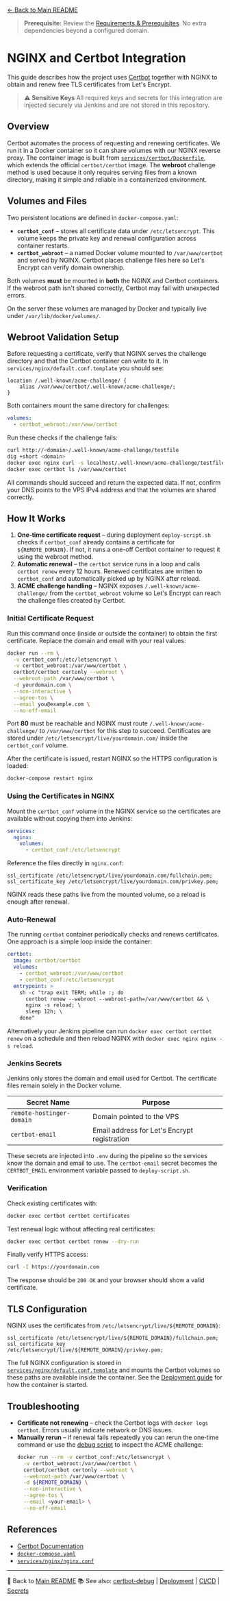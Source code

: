 [← Back to Main README](README/index.md)

> **Prerequisite:** Review the [Requirements & Prerequisites](README/index.md#-requirements--prerequisites). No extra dependencies beyond a configured domain.

# NGINX and Certbot Integration

This guide describes how the project uses [Certbot](https://certbot.eff.org/) together with NGINX to obtain and renew free TLS certificates from Let's Encrypt.

> **⚠️ Sensitive Keys**
> All required keys and secrets for this integration are injected securely via Jenkins and are not stored in this repository.

## Overview

Certbot automates the process of requesting and renewing certificates. We run it in a Docker container so it can share volumes with our NGINX reverse proxy. The container image is built from [`services/certbot/Dockerfile`](../services/certbot/Dockerfile), which extends the official `certbot/certbot` image. The **webroot** challenge method is used because it only requires serving files from a known directory, making it simple and reliable in a containerized environment.

## Volumes and Files

Two persistent locations are defined in `docker-compose.yaml`:

- **`certbot_conf`** – stores all certificate data under `/etc/letsencrypt`. This volume keeps the private key and renewal configuration across container restarts.
- **`certbot_webroot`** – a named Docker volume mounted to `/var/www/certbot` and served by NGINX. Certbot places challenge files here so Let's Encrypt can verify domain ownership.

Both volumes **must** be mounted in **both** the NGINX and Certbot containers. If the webroot path isn't shared correctly, Certbot may fail with unexpected errors.

On the server these volumes are managed by Docker and typically live under `/var/lib/docker/volumes/`.

## Webroot Validation Setup

Before requesting a certificate, verify that NGINX serves the challenge directory and that the Certbot container can write to it. In `services/nginx/default.conf.template` you should see:

```nginx
location /.well-known/acme-challenge/ {
    alias /var/www/certbot/.well-known/acme-challenge/;
}
```

Both containers mount the same directory for challenges:

```yaml
volumes:
  - certbot_webroot:/var/www/certbot
```

Run these checks if the challenge fails:

```bash
curl http://<domain>/.well-known/acme-challenge/testfile
dig +short <domain>
docker exec nginx curl -s localhost/.well-known/acme-challenge/testfile
docker exec certbot ls /var/www/certbot
```

All commands should succeed and return the expected data. If not, confirm your DNS points to the VPS IPv4 address and that the volumes are shared correctly.

## How It Works

1. **One‑time certificate request** – during deployment `deploy-script.sh` checks if `certbot_conf` already contains a certificate for `${REMOTE_DOMAIN}`. If not, it runs a one-off Certbot container to request it using the webroot method.
2. **Automatic renewal** – the `certbot` service runs in a loop and calls `certbot renew` every 12 hours. Renewed certificates are written to `certbot_conf` and automatically picked up by NGINX after reload.
3. **ACME challenge handling** – NGINX exposes `/.well-known/acme-challenge/` from the `certbot_webroot` volume so Let's Encrypt can reach the challenge files created by Certbot.

### Initial Certificate Request

Run this command once (inside or outside the container) to obtain the first certificate. Replace the domain and email with your real values:

```bash
docker run --rm \
  -v certbot_conf:/etc/letsencrypt \
  -v certbot_webroot:/var/www/certbot \
  certbot/certbot certonly --webroot \
  --webroot-path /var/www/certbot \
  -d yourdomain.com \
  --non-interactive \
  --agree-tos \
  --email you@example.com \
  --no-eff-email
```

Port **80** must be reachable and NGINX must route `/.well-known/acme-challenge/` to `/var/www/certbot` for this step to succeed. Certificates are stored under `/etc/letsencrypt/live/yourdomain.com/` inside the `certbot_conf` volume.

After the certificate is issued, restart NGINX so the HTTPS configuration is loaded:

```bash
docker-compose restart nginx
```

### Using the Certificates in NGINX

Mount the `certbot_conf` volume in the NGINX service so the certificates are available without copying them into Jenkins:

```yaml
services:
  nginx:
    volumes:
      - certbot_conf:/etc/letsencrypt
```

Reference the files directly in `nginx.conf`:

```nginx
ssl_certificate /etc/letsencrypt/live/yourdomain.com/fullchain.pem;
ssl_certificate_key /etc/letsencrypt/live/yourdomain.com/privkey.pem;
```

NGINX reads these paths live from the mounted volume, so a reload is enough after renewal.

### Auto‑Renewal

The running `certbot` container periodically checks and renews certificates. One approach is a simple loop inside the container:

```yaml
certbot:
  image: certbot/certbot
  volumes:
    - certbot_webroot:/var/www/certbot
    - certbot_conf:/etc/letsencrypt
  entrypoint: >
    sh -c "trap exit TERM; while :; do
      certbot renew --webroot --webroot-path=/var/www/certbot && \
      nginx -s reload; \
      sleep 12h; \
    done"
```

Alternatively your Jenkins pipeline can run `docker exec certbot certbot renew` on a schedule and then reload NGINX with `docker exec nginx nginx -s reload`.

### Jenkins Secrets

Jenkins only stores the domain and email used for Certbot. The certificate files remain solely in the Docker volume.

| Secret Name                | Purpose       |
|----------------------------|---------------|
| `remote-hostinger-domain`  | Domain pointed to the VPS       |
| `certbot-email`            | Email address for Let's Encrypt registration       |

These secrets are injected into `.env` during the pipeline so the services know the domain and email to use. The `certbot-email` secret becomes the `CERTBOT_EMAIL` environment variable passed to `deploy-script.sh`.

### Verification

Check existing certificates with:

```bash
docker exec certbot certbot certificates
```

Test renewal logic without affecting real certificates:

```bash
docker exec certbot certbot renew --dry-run
```

Finally verify HTTPS access:

```bash
curl -I https://yourdomain.com
```

The response should be `200 OK` and your browser should show a valid certificate.

## TLS Configuration

NGINX uses the certificates from `/etc/letsencrypt/live/${REMOTE_DOMAIN}`:

```nginx
ssl_certificate /etc/letsencrypt/live/${REMOTE_DOMAIN}/fullchain.pem;
ssl_certificate_key /etc/letsencrypt/live/${REMOTE_DOMAIN}/privkey.pem;
```

The full NGINX configuration is stored in [`services/nginx/default.conf.template`](../services/nginx/default.conf.template) and mounts the Certbot volumes so these paths are available inside the container. See the [Deployment guide](deployment.md) for how the container is started.

## Troubleshooting

- **Certificate not renewing** – check the Certbot logs with `docker logs certbot`. Errors usually indicate network or DNS issues.
- **Manually rerun** – if renewal fails repeatedly you can rerun the one‑time command or use the [debug script](certbot-debug.md) to inspect the ACME challenge:
  ```bash
  docker run --rm -v certbot_conf:/etc/letsencrypt \
    -v certbot_webroot:/var/www/certbot \
    certbot/certbot certonly --webroot \
    --webroot-path /var/www/certbot \
    -d ${REMOTE_DOMAIN} \
    --non-interactive \
    --agree-tos \
    --email <your-email> \
    --no-eff-email
  ```

## References

- [Certbot Documentation](https://eff-certbot.readthedocs.io/en/stable/)
- [`docker-compose.yaml`](../docker-compose.yaml)
- [`services/nginx/nginx.conf`](../services/nginx/nginx.conf)

---
🔗 Back to [Main README](README/index.md)
📚 See also: [certbot-debug](certbot-debug.md) | [Deployment](deployment.md) | [CI/CD](ci-cd-pipeline.md) | [Secrets](secrets.md)
